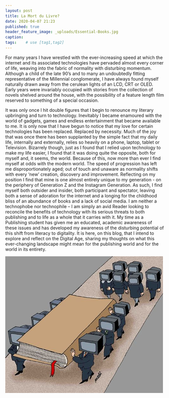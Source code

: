 ```yaml
---
layout: post
title: La Mort du Livre?
date: 2020-04-07 21:23
published: true
header_feature_image: _uploads/Essential-Books.jpg
caption:
tags:    # use [tag1,tag2]
---
```

For many years I have wrestled with the ever-increasing speed at which the internet and its associated technologies have pervaded almost every corner of life, weaving into the fabric of normality with disturbing momentum. Although a child of the late 90’s and to many an undoubtedly fitting representative of the Millennial conglomerate, I have always found myself naturally drawn away from the cerulean lights of an LCD, CRT or OLED. Early years were invariably occupied with stories from the collection of novels shelved around the house, with the possibility of a feature length film reserved to something of a special occasion.

It was only once I hit double figures that I begin to renounce my literary upbringing and turn to technology. Inevitably I became enamoured with the world of gadgets, games and endless entertainment that became available to me.
It is only now that I have begun to notice that my love for certain technologies has been replaced. Replaced by necessity. Much of the joy that was once there has been supplanted by the simple fact that my daily life, internally and externally, relies so heavily on a phone, laptop, tablet or Television. Bizarrely though, just as I found that I relied upon technology to make my life easier, I found that it was doing quite the opposite, both for myself and, it seems, the world.
Because of this, now more than ever I find myself at odds with the modern world. The speed of progression has left me disproportionately aged; out of touch and unaware as normality shifts with every ‘new’ creation, discovery and improvement. Reflecting on my position I find that mine is one almost entirely unique to my generation - on the periphery of Generation Z and the Instagram Generation. As such, I find myself both outsider and insider, both participant and spectator, leaving both a sense of adoration for the internet and a longing for the childhood bliss of an abundance of books and a lack of social media. I am neither a technophobe nor technophile – I am simply an avid Reader looking to reconcile the benefits of technology with its serious threats to both publishing and to life as a whole that it carries with it. My time as a Publishing student has given me an educated, academic awareness of these issues and has developed my awareness of the disturbing potential of this shift from literacy to digitality.
It is here, on this blog, that I intend to explore and reflect on the Digital Age, sharing my thoughts on what this ever-changing landscape might mean for the publishing world and for the world in its entirety.

[![](/_uploads/the_book_is_dead_668305.jpg)](/_uploads/the_book_is_dead_668305.jpg)
